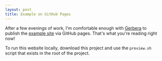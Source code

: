 ```yaml
---
layout: post
title: Example on GitHub Pages
---
```


After a few evenings of work, I'm comfortable enough with [Gerbera](https://github.com/arakelian/jekyll-theme-gerbera) to publish the [example site](https://github.com/arakelian/jekyll-theme-gerbera/tree/master/example) via GitHub pages. That's what you're reading right now!

To run this website locally, download this project and use the `preview.sh` script that exists in the root of the project.
